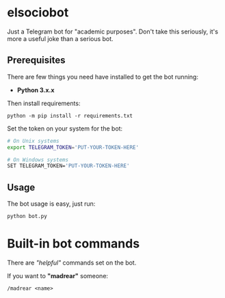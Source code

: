 # elsociobot
Just a Telegram bot for "academic purposes". Don't take this seriously, it's more a useful joke than a serious bot.

## Prerequisites
There are few things you need have installed to get the bot running:

* **Python 3.x.x**

Then install requirements:

```
python -m pip install -r requirements.txt
```

Set the token on your system for the bot:

``` sh
# On Unix systems
export TELEGRAM_TOKEN='PUT-YOUR-TOKEN-HERE'

# On Windows systems
SET TELEGRAM_TOKEN='PUT-YOUR-TOKEN-HERE'
```

## Usage
The bot usage is easy, just run:

```sh
python bot.py
```

# Built-in bot commands
There are *"helpful"* commands set on the bot.

If you want to **"madrear"** someone:

```
/madrear <name>
```
